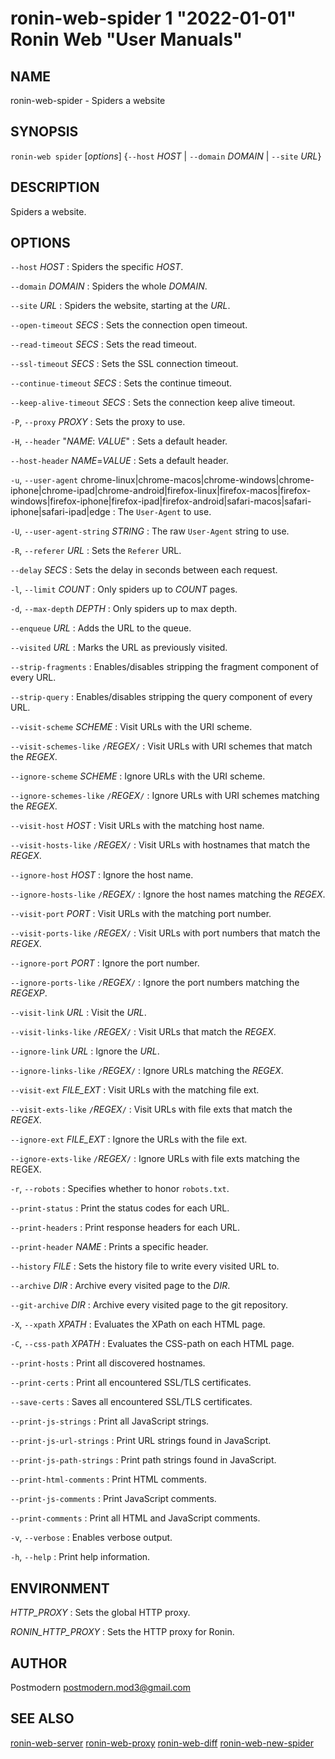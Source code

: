 # ronin-web-spider 1 "2022-01-01" Ronin Web "User Manuals"

## NAME

ronin-web-spider - Spiders a website

## SYNOPSIS

`ronin-web spider` [*options*] {`--host` *HOST* \| `--domain` *DOMAIN* \| `--site` *URL*}

## DESCRIPTION

Spiders a website.

## OPTIONS

`--host` *HOST*
: Spiders the specific *HOST*.

`--domain` *DOMAIN*
: Spiders the whole *DOMAIN*.

`--site` *URL*
: Spiders the website, starting at the *URL*.

`--open-timeout` *SECS*
: Sets the connection open timeout.

`--read-timeout` *SECS*
: Sets the read timeout.

`--ssl-timeout` *SECS*
: Sets the SSL connection timeout.

`--continue-timeout` *SECS*
: Sets the continue timeout.

`--keep-alive-timeout` *SECS*
: Sets the connection keep alive timeout.

`-P`, `--proxy` *PROXY*
: Sets the proxy to use.

`-H`, `--header` "*NAME*: *VALUE*"
: Sets a default header.

`--host-header` *NAME*=*VALUE*
: Sets a default header.

`-u`, `--user-agent` chrome-linux|chrome-macos|chrome-windows|chrome-iphone|chrome-ipad|chrome-android|firefox-linux|firefox-macos|firefox-windows|firefox-iphone|firefox-ipad|firefox-android|safari-macos|safari-iphone|safari-ipad|edge
: The `User-Agent` to use.

`-U`, `--user-agent-string` *STRING*
: The raw `User-Agent` string to use.

`-R`, `--referer` *URL*
: Sets the `Referer` URL.

`--delay` *SECS*
: Sets the delay in seconds between each request.

`-l`, `--limit` *COUNT*
: Only spiders up to *COUNT* pages.

`-d`, `--max-depth` *DEPTH*
: Only spiders up to max depth.

`--enqueue` *URL*
: Adds the URL to the queue.

`--visited` *URL*
: Marks the URL as previously visited.

`--strip-fragments`
: Enables/disables stripping the fragment component of every URL.

`--strip-query`
: Enables/disables stripping the query component of every URL.

`--visit-scheme` *SCHEME*
: Visit URLs with the URI scheme.

`--visit-schemes-like` `/`*REGEX*`/`
: Visit URLs with URI schemes that match the *REGEX*.

`--ignore-scheme` *SCHEME*
: Ignore URLs with the URI scheme.

`--ignore-schemes-like` `/`*REGEX*`/`
: Ignore URLs with URI schemes matching the *REGEX*.

`--visit-host` *HOST*
: Visit URLs with the matching host name.

`--visit-hosts-like` `/`*REGEX*`/`
: Visit URLs with hostnames that match the *REGEX*.

`--ignore-host` *HOST*
: Ignore the host name.

`--ignore-hosts-like` `/`*REGEX*`/`
: Ignore the host names matching the *REGEX*.

`--visit-port` *PORT*
: Visit URLs with the matching port number.

`--visit-ports-like` `/`*REGEX*`/`
: Visit URLs with port numbers that match the *REGEX*.

`--ignore-port` *PORT*
: Ignore the port number.

`--ignore-ports-like` `/`*REGEX*`/`
: Ignore the port numbers matching the *REGEXP*.

`--visit-link` *URL*
: Visit the *URL*.

`--visit-links-like` `/`*REGEX*`/`
: Visit URLs that match the *REGEX*.

`--ignore-link` *URL*
: Ignore the *URL*.

`--ignore-links-like` `/`*REGEX*`/`
: Ignore URLs matching the *REGEX*.

`--visit-ext` *FILE_EXT*
: Visit URLs with the matching file ext.

`--visit-exts-like` `/`*REGEX*`/`
: Visit URLs with file exts that match the *REGEX*.

`--ignore-ext` *FILE_EXT*
: Ignore the URLs with the file ext.

`--ignore-exts-like` `/`*REGEX*`/`
: Ignore URLs with file exts matching the REGEX.

`-r`, `--robots`
: Specifies whether to honor `robots.txt`.

`--print-status`
: Print the status codes for each URL.

`--print-headers`
: Print response headers for each URL.

`--print-header` *NAME*
: Prints a specific header.

`--history` *FILE*
: Sets the history file to write every visited URL to.

`--archive` *DIR*
: Archive every visited page to the *DIR*.

`--git-archive` *DIR*
: Archive every visited page to the git repository.

`-X`, `--xpath` *XPATH*
: Evaluates the XPath on each HTML page.

`-C`, `--css-path` *XPATH*
: Evaluates the CSS-path on each HTML page.

`--print-hosts`
: Print all discovered hostnames.

`--print-certs`
: Print all encountered SSL/TLS certificates.

`--save-certs`
: Saves all encountered SSL/TLS certificates.

`--print-js-strings`
: Print all JavaScript strings.

`--print-js-url-strings`
: Print URL strings found in JavaScript.

`--print-js-path-strings`
: Print path strings found in JavaScript.

`--print-html-comments`
: Print HTML comments.

`--print-js-comments`
: Print JavaScript comments.

`--print-comments`
: Print all HTML and JavaScript comments.

`-v`, `--verbose`
: Enables verbose output.

`-h`, `--help`
: Print help information.

## ENVIRONMENT

*HTTP_PROXY*
: Sets the global HTTP proxy.

*RONIN_HTTP_PROXY*
: Sets the HTTP proxy for Ronin.

## AUTHOR

Postmodern <postmodern.mod3@gmail.com>

## SEE ALSO

[ronin-web-server](ronin-web-server.1.md) [ronin-web-proxy](ronin-web-proxy.1.md) [ronin-web-diff](ronin-web-diff.1.md) [ronin-web-new-spider](ronin-web-new-spider.1.md)
